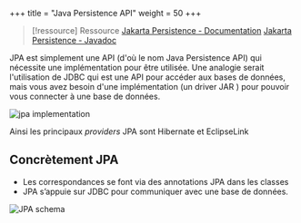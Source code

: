 +++
title = "Java Persistence API"
weight = 50
+++

> [!ressource] Ressource
> [Jakarta Persistence - Documentation](https://jakarta.ee/specifications/persistence/3.2/jakarta-persistence-spec-3.2)
> [Jakarta Persistence - Javadoc](https://jakarta.ee/specifications/persistence/3.2/apidocs/jakarta.persistence/jakarta/persistence/package-summary)

JPA est simplement une API (d'où le nom Java Persistence API) qui nécessite une implémentation pour être utilisée. Une analogie serait l'utilisation de JDBC qui est une API pour accéder aux bases de données, mais vous avez besoin d'une implémentation (un driver JAR ) pour pouvoir vous connecter à une base de données.

![jpa implementation](jpa/specification/images/jpa_impl.png)

Ainsi les principaux *providers* JPA sont Hibernate et EclipseLink

## Concrètement JPA
- Les correspondances se font via des annotations JPA dans les
classes
- JPA s’appuie sur JDBC pour communiquer avec une base de
données.

![JPA schema](jpa/specification/images/jpa_schema.png)
